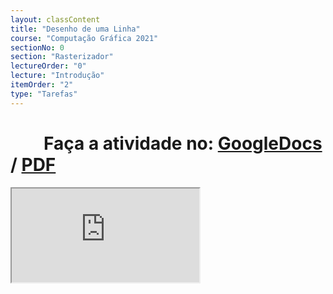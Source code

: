 ```yaml
---
layout: classContent
title: "Desenho de uma Linha"
course: "Computação Gráfica 2021"
sectionNo: 0
section: "Rasterizador"
lectureOrder: "0"
lecture: "Introdução"
itemOrder: "2"
type: "Tarefas"
---
```


# &nbsp;&nbsp;&nbsp;&nbsp;&nbsp;&nbsp;&nbsp;&nbsp;Faça a atividade no: [GoogleDocs](https://docs.google.com/document/d/1HgMv2KJkPGUKnR_fiTj2X8cjTNjD2wBW/copy?usp=sharing&ouid=116972197927145487361&rtpof=true&sd=true) / [PDF](https://docs.google.com/document/d/1HgMv2KJkPGUKnR_fiTj2X8cjTNjD2wBW/export?format=pdf&usp=sharing&ouid=116972197927145487361&rtpof=true&sd=true)

<iframe src="https://docs.google.com/document/d/1HgMv2KJkPGUKnR_fiTj2X8cjTNjD2wBW/preview"></iframe>